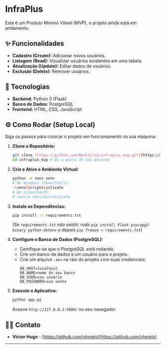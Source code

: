 # InfraPlus

Este é um Produto Mínimo Viável (MVP), o projeto ainda está em andamento.

## ✨ Funcionalidades

* **Cadastro (Create):** Adicionar novos usuários.
* **Listagem (Read):** Visualizar usuários existentes em uma tabela.
* **Atualização (Update):** Editar dados de usuários.
* **Exclusão (Delete):** Remover usuários.

## 🚀 Tecnologias

* **Backend:** Python 3 (Flask)
* **Banco de Dados:** PostgreSQL
* **Frontend:** HTML, CSS, JavaScript

## ⚙️ Como Rodar (Setup Local)

Siga os passos para colocar o projeto em funcionamento na sua máquina:

1.  **Clone o Repositório:**
    ```bash
    git clone [https://github.com/RealVitu1/infraplus_mvp.git](https://github.com/RealVitu1/infraplus_mvp.git)
    cd infraplus_mvp # Ou a pasta do seu projeto
    ```

2.  **Crie e Ative o Ambiente Virtual:**
    ```bash
    python -m venv venv
    # No Windows (PowerShell):
    .\venv\Scripts\activate
    # No Linux/macOS:
    # source venv/bin/activate
    ```

3.  **Instale as Dependências:**
    ```bash
    pip install -r requirements.txt
    ```
    *(Se `requirements.txt` não existir, rode `pip install Flask psycopg2-binary python-dotenv` e depois `pip freeze > requirements.txt`)*

4.  **Configure o Banco de Dados (PostgreSQL):**
    * Certifique-se que o PostgreSQL está rodando.
    * Crie um banco de dados e um usuário para o projeto.
    * Crie um arquivo `.env` na raiz do projeto com suas credenciais:
        ```
        DB_HOST=localhost
        DB_NAME=nome do seu banco
        DB_USER=seu usuário
        DB_PASSWORD=sua senha
        ```

5.  **Execute o Aplicativo:**
    ```bash
    python app.py
    ```
    Acesse `http://127.0.0.1:5000/` no seu navegador.

## 👨‍💻 Contato

* **Victor Hugo** - [https://github.com/vhmelo](https://github.com/vhmelo)

---
